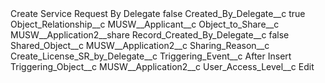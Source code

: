 <?xml version="1.0" encoding="UTF-8"?>
<CustomMetadata xmlns="http://soap.sforce.com/2006/04/metadata" xmlns:xsi="http://www.w3.org/2001/XMLSchema-instance" xmlns:xsd="http://www.w3.org/2001/XMLSchema">
    <label>Create Service Request By Delegate</label>
    <protected>false</protected>
    <values>
        <field>Created_By_Delegate__c</field>
        <value xsi:type="xsd:boolean">true</value>
    </values>
    <values>
        <field>Object_Relationship__c</field>
        <value xsi:type="xsd:string">MUSW__Applicant__c</value>
    </values>
    <values>
        <field>Object_to_Share__c</field>
        <value xsi:type="xsd:string">MUSW__Application2__share</value>
    </values>
    <values>
        <field>Record_Created_By_Delegate__c</field>
        <value xsi:type="xsd:boolean">false</value>
    </values>
    <values>
        <field>Shared_Object__c</field>
        <value xsi:type="xsd:string">MUSW__Application2__c</value>
    </values>
    <values>
        <field>Sharing_Reason__c</field>
        <value xsi:type="xsd:string">Create_License_SR_by_Delegate__c</value>
    </values>
    <values>
        <field>Triggering_Event__c</field>
        <value xsi:type="xsd:string">After Insert</value>
    </values>
    <values>
        <field>Triggering_Object__c</field>
        <value xsi:type="xsd:string">MUSW__Application2__c</value>
    </values>
    <values>
        <field>User_Access_Level__c</field>
        <value xsi:type="xsd:string">Edit</value>
    </values>
</CustomMetadata>
